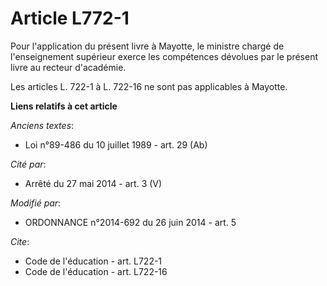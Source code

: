 # Article L772-1

Pour l'application du présent livre à Mayotte, le ministre chargé de l'enseignement supérieur exerce les compétences dévolues
par le présent livre au recteur d'académie. 

Les articles L. 722-1 à 
L. 722-16 ne sont pas applicables à Mayotte.

**Liens relatifs à cet article**

_Anciens textes_:

  - Loi n°89-486 du 10 juillet 1989 - art. 29 (Ab)

_Cité par_:

  - Arrêté du 27 mai 2014 - art. 3 (V)

_Modifié par_:

  - ORDONNANCE n°2014-692 du 26 juin 2014 - art. 5

_Cite_:

  - Code de l'éducation - art. L722-1
  - Code de l'éducation - art. L722-16
